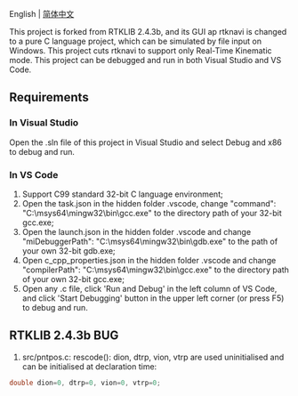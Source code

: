 English | [简体中文](https://github.com/Kevin-QAQ/RTKLIB-trimmed/blob/rtklib_2.4.3/README_zh-cn.md)

This project is forked from RTKLIB 2.4.3b, and its GUI ap rtknavi is changed to a pure C language project, which can be simulated by file input on Windows. This project cuts rtknavi to support only Real-Time Kinematic mode. This project can be debugged and run in both Visual Studio and VS Code.

## Requirements

### In Visual Studio

Open the .sln file of this project in Visual Studio and select Debug and x86 to debug and run.

### In VS Code

1. Support C99 standard 32-bit C language environment;
2. Open the task.json in the hidden folder .vscode, change "command": "C:\\msys64\\mingw32\\bin\\gcc.exe" to the directory path of your 32-bit gcc.exe;
3. Open the launch.json in the hidden folder .vscode and change "miDebuggerPath": "C:\\msys64\\mingw32\\bin\\gdb.exe" to the path of your own 32-bit gdb.exe;
4. Open c_cpp_properties.json in the hidden folder .vscode and change "compilerPath": "C:\\msys64\\mingw32\\bin\\gcc.exe" to the directory path of your own 32-bit gcc.exe;
5. Open any .c file, click 'Run and Debug' in the left column of VS Code, and click 'Start Debugging' button in the upper left corner (or press F5) to debug and run.

## RTKLIB 2.4.3b BUG

1. src/pntpos.c: rescode(): dion, dtrp, vion, vtrp are used uninitialised and can be initialised at declaration time:

```c
double dion=0, dtrp=0, vion=0, vtrp=0;
```
